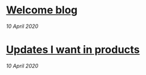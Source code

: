 # [Welcome blog](http://0ca4024f.github.io/welcome)
*10 April 2020*

# [Updates I want in products](http://0ca4024f.github.io/updates-i-want-in-products)
*10 April 2020*
